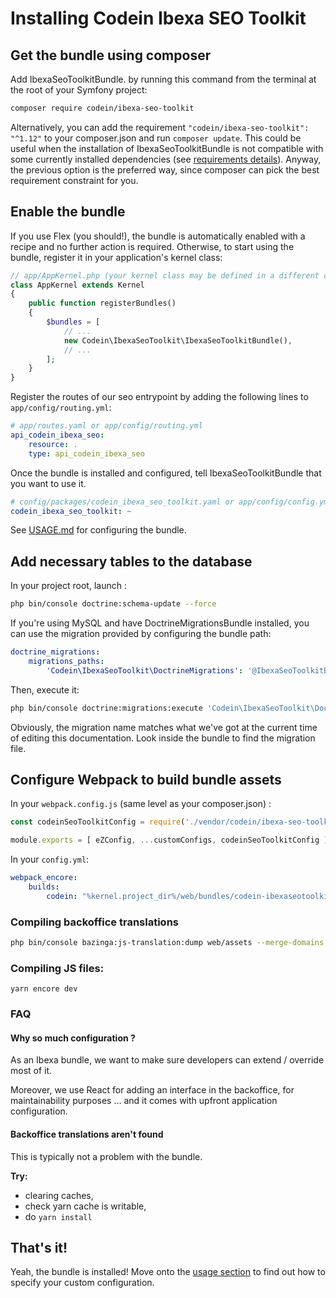 # Installing Codein Ibexa SEO Toolkit

## Get the bundle using composer

Add IbexaSeoToolkitBundle. by running this command from the terminal at the root of
your Symfony project:

```bash
composer require codein/ibexa-seo-toolkit
```

Alternatively, you can add the requirement `"codein/ibexa-seo-toolkit": "^1.12"` to your composer.json and run `composer update`.
This could be useful when the installation of IbexaSeoToolkitBundle is not compatible with some currently installed dependencies (see [requirements details][1]).
Anyway, the previous option is the preferred way, since composer can pick the best requirement constraint for you.

## Enable the bundle

If you use Flex (you should!), the bundle is automatically enabled with a recipe and no further action is required.
Otherwise, to start using the bundle, register it in your application's kernel class:

```php
// app/AppKernel.php (your kernel class may be defined in a different class/path)
class AppKernel extends Kernel
{
    public function registerBundles()
    {
        $bundles = [
            // ...
            new Codein\IbexaSeoToolkit\IbexaSeoToolkitBundle(),
            // ...
        ];
    }
}
```

Register the routes of our seo entrypoint by adding the following lines to ``app/config/routing.yml``:


```yaml
# app/routes.yaml or app/config/routing.yml
api_codein_ibexa_seo:
    resource: .
    type: api_codein_ibexa_seo
```

Once the bundle is installed and configured, tell
IbexaSeoToolkitBundle that you want to use it.

```yaml
# config/packages/codein_ibexa_seo_toolkit.yaml or app/config/config.yml
codein_ibexa_seo_toolkit: ~
```

See [USAGE.md](USAGE.md) for configuring the bundle.

## Add necessary tables to the database

In your project root, launch :
```bash
php bin/console doctrine:schema-update --force
```

If you're using MySQL and have DoctrineMigrationsBundle installed, you can use the migration provided by configuring the bundle path:
```yml
doctrine_migrations:
    migrations_paths:
        'Codein\IbexaSeoToolkit\DoctrineMigrations': '@IbexaSeoToolkitBundle/migrations'
```

Then, execute it:
```bash
php bin/console doctrine:migrations:execute 'Codein\IbexaSeoToolkit\DoctrineMigrations\Version20210304163313' --up
```

Obviously, the migration name matches what we've got at the current time of editing this documentation. Look inside the bundle to find the migration file. 

## Configure Webpack to build bundle assets

In your `webpack.config.js` (same level as your composer.json) :
```js
const codeinSeoToolkitConfig = require('./vendor/codein/ibexa-seo-toolkit/bundle/Resources/encore/codein.config.js')(Encore);

module.exports = [ eZConfig, ...customConfigs, codeinSeoToolkitConfig ];
```

In your `config.yml`:
```yml
webpack_encore:
    builds:
        codein: "%kernel.project_dir%/web/bundles/codein-ibexaseotoolkit"
```

### Compiling backoffice translations

```bash
php bin/console bazinga:js-translation:dump web/assets --merge-domains
```

### Compiling JS files: 
```
yarn encore dev
```


### FAQ

#### Why so much configuration ?

As an Ibexa bundle, we want to make sure developers can extend / override most of it. 

Moreover, we use React for adding an interface in the backoffice, for maintainability purposes ... and it comes with upfront application configuration. 

#### Backoffice translations aren't found

This is typically not a problem with the bundle. 

**Try:**
* clearing caches,
* check yarn cache is writable,
* do `yarn install`

## That's it!

Yeah, the bundle is installed! Move onto the [usage section](USAGE.md) to find out how to specify your custom configuration.

[1]: REQUIREMENTS.md
